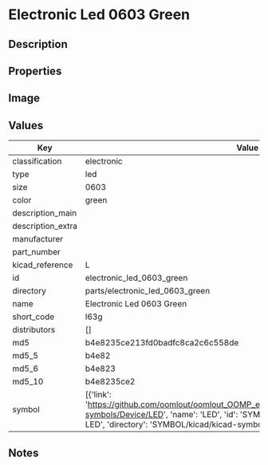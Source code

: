 # Electronic Led 0603 Green

## Description

## Properties


## Image


## Values

| Key | Value |
| --- | --- |
| classification | electronic |
| type | led |
| size | 0603 |
| color | green |
| description_main |  |
| description_extra |  |
| manufacturer |  |
| part_number |  |
| kicad_reference | L |
| id | electronic_led_0603_green |
| directory | parts/electronic_led_0603_green |
| name | Electronic Led 0603 Green |
| short_code | l63g |
| distributors | [] |
| md5 | b4e8235ce213fd0badfc8ca2c6c558de |
| md5_5 | b4e82 |
| md5_6 | b4e823 |
| md5_10 | b4e8235ce2 |
| symbol | [{'link': 'https://github.com/oomlout/oomlout_OOMP_eda_V2/tree/main/SYMBOL/kicad/kicad-symbols/Device/LED', 'name': 'LED', 'id': 'SYMBOL-kicad-kicad-symbols-Device-LED', 'directory': 'SYMBOL/kicad/kicad-symbols/Device/LED/'}] |

## Notes

